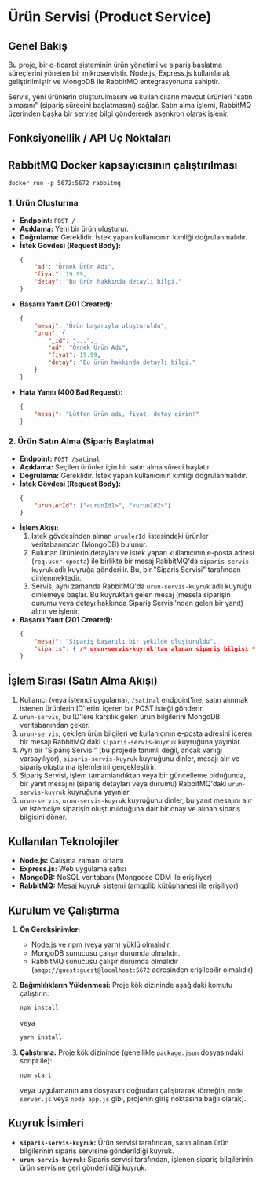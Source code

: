 # Ürün Servisi (Product Service)

## Genel Bakış

Bu proje, bir e-ticaret sisteminin ürün yönetimi ve sipariş başlatma süreçlerini yöneten bir mikroservistir. Node.js, Express.js kullanılarak geliştirilmiştir ve MongoDB ile RabbitMQ entegrasyonuna sahiptir.

Servis, yeni ürünlerin oluşturulmasını ve kullanıcıların mevcut ürünleri "satın almasını" (sipariş sürecini başlatmasını) sağlar. Satın alma işlemi, RabbitMQ üzerinden başka bir servise bilgi göndererek asenkron olarak işlenir.

## Fonksiyonellik / API Uç Noktaları

## RabbitMQ Docker kapsayıcısının çalıştırılması
`docker run -p 5672:5672 rabbitmq`

### 1. Ürün Oluşturma

-   **Endpoint:** `POST /`
-   **Açıklama:** Yeni bir ürün oluşturur.
-   **Doğrulama:** Gereklidir. İstek yapan kullanıcının kimliği doğrulanmalıdır.
-   **İstek Gövdesi (Request Body):**
    ```json
    {
        "ad": "Örnek Ürün Adı",
        "fiyat": 19.99,
        "detay": "Bu ürün hakkında detaylı bilgi."
    }
    ```
-   **Başarılı Yanıt (201 Created):**
    ```json
    {
        "mesaj": "Ürün başarıyla oluşturuldu",
        "urun": {
            "_id": "...",
            "ad": "Örnek Ürün Adı",
            "fiyat": 19.99,
            "detay": "Bu ürün hakkında detaylı bilgi."
        }
    }
    ```
-   **Hata Yanıtı (400 Bad Request):**
    ```json
    {
        "mesaj": "Lütfen ürün adı, fiyat, detay girin!"
    }
    ```

### 2. Ürün Satın Alma (Sipariş Başlatma)

-   **Endpoint:** `POST /satinal`
-   **Açıklama:** Seçilen ürünler için bir satın alma süreci başlatır.
-   **Doğrulama:** Gereklidir. İstek yapan kullanıcının kimliği doğrulanmalıdır.
-   **İstek Gövdesi (Request Body):**
    ```json
    {
        "urunlerId": ["<urunId1>", "<urunId2>"]
    }
    ```
-   **İşlem Akışı:**
    1.  İstek gövdesinden alınan `urunlerId` listesindeki ürünler veritabanından (MongoDB) bulunur.
    2.  Bulunan ürünlerin detayları ve istek yapan kullanıcının e-posta adresi (`req.user.eposta`) ile birlikte bir mesaj RabbitMQ'da `siparis-servis-kuyruk` adlı kuyruğa gönderilir. Bu, bir "Sipariş Servisi" tarafından dinlenmektedir.
    3.  Servis, aynı zamanda RabbitMQ'da `urun-servis-kuyruk` adlı kuyruğu dinlemeye başlar. Bu kuyruktan gelen mesaj (mesela siparişin durumu veya detayı hakkında Sipariş Servisi'nden gelen bir yanıt) alınır ve işlenir.
-   **Başarılı Yanıt (201 Created):**
    ```json
    {
        "mesaj": "Sipariş başarılı bir şekilde oluşturuldu",
        "siparis": { /* urun-servis-kuyruk'tan alınan sipariş bilgisi */ }
    }
    ```

## İşlem Sırası (Satın Alma Akışı)

1.  Kullanıcı (veya istemci uygulama), `/satinal` endpoint'ine, satın alınmak istenen ürünlerin ID'lerini içeren bir POST isteği gönderir.
2.  `urun-servis`, bu ID'lere karşılık gelen ürün bilgilerini MongoDB veritabanından çeker.
3.  `urun-servis`, çekilen ürün bilgileri ve kullanıcının e-posta adresini içeren bir mesajı RabbitMQ'daki `siparis-servis-kuyruk` kuyruğuna yayınlar.
4.  Ayrı bir "Sipariş Servisi" (bu projede tanımlı değil, ancak varlığı varsayılıyor), `siparis-servis-kuyruk` kuyruğunu dinler, mesajı alır ve sipariş oluşturma işlemlerini gerçekleştirir.
5.  Sipariş Servisi, işlem tamamlandıktan veya bir güncelleme olduğunda, bir yanıt mesajını (sipariş detayları veya durumu) RabbitMQ'daki `urun-servis-kuyruk` kuyruğuna yayınlar.
6.  `urun-servis`, `urun-servis-kuyruk` kuyruğunu dinler, bu yanıt mesajını alır ve istemciye siparişin oluşturulduğuna dair bir onay ve alınan sipariş bilgisini döner.

## Kullanılan Teknolojiler

-   **Node.js:** Çalışma zamanı ortamı
-   **Express.js:** Web uygulama çatısı
-   **MongoDB:** NoSQL veritabanı (Mongoose ODM ile erişiliyor)
-   **RabbitMQ:** Mesaj kuyruk sistemi (amqplib kütüphanesi ile erişiliyor)

## Kurulum ve Çalıştırma

1.  **Ön Gereksinimler:**
    *   Node.js ve npm (veya yarn) yüklü olmalıdır.
    *   MongoDB sunucusu çalışır durumda olmalıdır.
    *   RabbitMQ sunucusu çalışır durumda olmalıdır (`amqp://guest:guest@localhost:5672` adresinden erişilebilir olmalıdır).

2.  **Bağımlılıkların Yüklenmesi:**
    Proje kök dizininde aşağıdaki komutu çalıştırın:
    ```bash
    npm install
    ```
    veya
    ```bash
    yarn install
    ```

3.  **Çalıştırma:**
    Proje kök dizininde (genellikle `package.json` dosyasındaki script ile):
    ```bash
    npm start
    ```
    veya uygulamanın ana dosyasını doğrudan çalıştırarak (örneğin, `node server.js` veya `node app.js` gibi, projenin giriş noktasına bağlı olarak).

## Kuyruk İsimleri

-   **`siparis-servis-kuyruk`:** Ürün servisi tarafından, satın alınan ürün bilgilerinin sipariş servisine gönderildiği kuyruk.
-   **`urun-servis-kuyruk`:** Sipariş servisi tarafından, işlenen sipariş bilgilerinin ürün servisine geri gönderildiği kuyruk.

